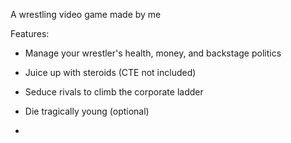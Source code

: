 A wrestling video game made by me 

Features:
- Manage your wrestler's health, money, and backstage politics
- Juice up with steroids (CTE not included)  
- Seduce rivals to climb the corporate ladder  
- Die tragically young (optional)

- 

